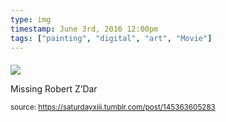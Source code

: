 ```yaml
---
type: img
timestamp: June 3rd, 2016 12:00pm
tags: ["painting", "digital", "art", "Movie"]
---
```

####
<img src="https://saturdayxiii.github.io/media/145363605283.jpg"/>
                                                                                          
Missing Robert Z’Dar
 
                                    
                
                
                
                
                                
<small>source: https://saturdayxiii.tumblr.com/post/145363605283</small>